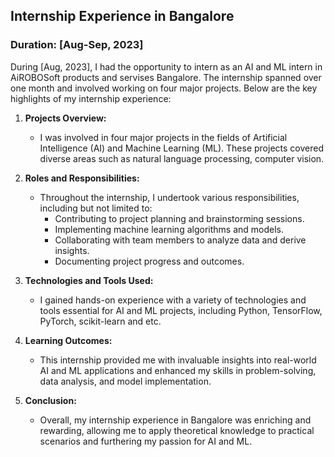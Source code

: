 ## Internship Experience in Bangalore

### Duration: [Aug-Sep, 2023]

During [Aug, 2023], I had the opportunity to intern as an AI and ML intern in AiROBOSoft products and servises Bangalore. The internship spanned over one month and involved working on four major projects. Below are the key highlights of my internship experience:

1. **Projects Overview:**
    - I was involved in four major projects in the fields of Artificial Intelligence (AI) and Machine Learning (ML). These projects covered diverse areas such as natural language processing, computer vision.

2. **Roles and Responsibilities:**
    - Throughout the internship, I undertook various responsibilities, including but not limited to:
        - Contributing to project planning and brainstorming sessions.
        - Implementing machine learning algorithms and models.
        - Collaborating with team members to analyze data and derive insights.
        - Documenting project progress and outcomes.

3. **Technologies and Tools Used:**
    - I gained hands-on experience with a variety of technologies and tools essential for AI and ML projects, including Python, TensorFlow, PyTorch, scikit-learn and etc.

4. **Learning Outcomes:**
    - This internship provided me with invaluable insights into real-world AI and ML applications and enhanced my skills in problem-solving, data analysis, and model implementation.

5. **Conclusion:**
    - Overall, my internship experience in Bangalore was enriching and rewarding, allowing me to apply theoretical knowledge to practical scenarios and furthering my passion for AI and ML.
